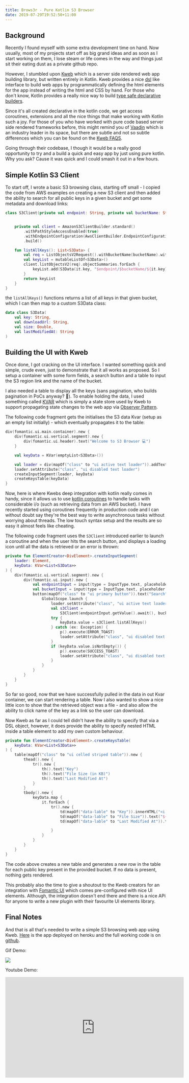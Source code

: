 ```yaml
---
title: Brows3r - Pure Kotlin S3 Browser
date: 2019-07-29T19:52:50+11:00
---
```


## Background

Recently I found myself with some extra development time on hand. Now usually, most of my projects start off as big grand ideas and as soon as I start working on them, I lose steam or life comes in the way and things just sit their eating dust as a private github repo.

     
However, I stumbled upon [Kweb](https://github.com/kwebio/kweb-core) which is a server side rendered web app building library, but written entirely in Kotlin. Kweb provides a nice [dsl](https://en.wikipedia.org/wiki/Domain-specific_language) like interface to build web apps by programmatically defining the html elements for the app instead of writing the html and CSS by hand. For those who don't know, Kotlin provides a really nice way to build [type safe declarative builders](https://kotlinlang.org/docs/reference/type-safe-builders.html).
 
 Since it's all created declarative in the kotlin code, we get access coroutines, extensions and all the nice things that make working with Kotlin such a joy. For those of you who have worked with pure code based server side rendered frameworks before, this might remind you of [Vaadin](https://vaadin.com/) which is an industry leader in its space, but there are subtle and not so subtle differences which you can be found on the [Kweb FAQS](http://docs.kweb.io/en/latest/faq.html).

Going through their codebase, I though it would be a really good opportunity to try and a build a quick and easy app by just using pure kotlin. Why you ask? Cause it was quick and I could smash it out in a few hours.

## Simple Kotlin S3 Client

To start off, I wrote a basic S3 browsing class, starting off small - I copied the code from AWS examples on creating a new S3 client and then added the ability to search for all public keys in a given bucket and get some metadata and download links:

```kotlin
class S3Client(private val endpoint: String, private val bucketName: String) {


    private val client = AmazonS3ClientBuilder.standard()
        .withPathStyleAccessEnabled(true)
        .withEndpointConfiguration(AwsClientBuilder.EndpointConfiguration(endpoint, "ap-southeast-2"))
        .build()

    fun listAllKeys(): List<S3Data> {
        val req = ListObjectsV2Request().withBucketName(bucketName).withMaxKeys(10)
        val keyList = mutableListOf<S3Data>()
        client.listObjectsV2(req).objectSummaries.forEach {
            keyList.add(S3Data(it.key, "$endpoint/$bucketName/${it.key}", it.size.toString().toDouble() / 1000.0, it.lastModified.toString()))
        }
        return keyList
    }
}
```

the `listAllKeys()` functions returns a list of all keys in that given bucket, which I can then map to a custom S3Data class:

```kotlin
data class S3Data(
    val key: String,
    val downloadUrl: String,
    val size: Double,
    val lastModifiedAt: String
)
```

## Building the UI with Kweb

Once done, I got cracking on the UI interface. I wanted something quick and simple, crude even, just to demonstrate that it all works as proposed. So I setup a container with some form fields, a search button and a table to input the S3 region link and the name of the bucket. 

I also needed a table to display all the keys (sans pagination, who builds pagination in PoCs anyway? 🤠). To enable holding the data, I used something called [KVAR](https://github.com/kwebio/kweb-core/blob/master/src/main/kotlin/io/kweb/state/KVar.kt) which is simply a state store used by Kweb to support propagating state changes to the web app via [Observer Pattern](https://en.wikipedia.org/wiki/Observer_pattern). 

The following code fragment gets the initialises the S3 data Kvar (setup as an empty list initially) - which eventually propagates it to the table:

```kotlin
div(fomantic.ui.main.container).new {
    div(fomantic.ui.vertical.segment).new {
        div(fomantic.ui.header).text("Welcome to S3 Browser 💻")
    }

    val keyData = KVar(emptyList<S3Data>())

    val loader = div(mapOf("class" to "ui active text loader")).addText("Retrieving keys...")
    loader.setAttribute("class", "ui disabled text loader")
    createInputSegment(loader, keyData)
    createKeysTable(keyData)
}
```

Now, here is where Kwebs deep integration with kotlin really comes in handy, since it allows us to use [kotlin coroutines](https://kotlinlang.org/docs/reference/coroutines-overview.html) to handle tasks with considerable i/o (such as retrieving data from an AWS bucket). I have recently started using coroutines frequently in production code and I can without doubt say they're the best way to write asynchronous tasks without worrying about threads. The low touch syntax setup and the results are so easy it almost feels like cheating.

The following code fragment uses the `S3Client` introduced earlier to launch a coroutine and when the user hits the search button, and displays a loading icon until all the data is retrieved or an error is thrown:

```kotlin
private fun ElementCreator<DivElement>.createInputSegment(
    loader: Element,
    keyData: KVar<List<S3Data>>
) {
    div(fomantic.ui.vertical.segment).new {
        div(fomantic.ui.input).new {
            val endpointInput = input(type = InputType.text, placeholder = "Enter S3 Endpoint Url")
            val bucketInput = input(type = InputType.text, placeholder = "Enter S3 Bucket Name")
            button(mapOf("class" to "ui primary button")).text("Search").on.click {
                GlobalScope.launch {
                    loader.setAttribute("class", "ui active text loader")
                    val s3Client =
                        S3Client(endpointInput.getValue().await(), bucketInput.getValue().await())
                    try {
                        keyData.value = s3Client.listAllKeys()
                    } catch (ex: Exception) {
                        p().execute(ERROR_TOAST)
                        loader.setAttribute("class", "ui disabled text loader")
                    }
                    if (keyData.value.isNotEmpty()) {
                        p().execute(SUCCESS_TOAST)
                        loader.setAttribute("class", "ui disabled text loader")
                    }
                }
            }
        }
    }
}
```

So far so good, now that we have successfully pulled in the data in out Kvar container, we can start rendering a table. Now I also wanted to show a nice little icon to show that the retrieved object was a file - and also allow the ability to click name of the key as a link so the user can download.

Now Kweb as far as I could tell didn't have the ability to specify that via a DSL object, however, it does provide the ability to specify nested HTML inside a table element to add my own custom behaviour. 

```kotlin
private fun ElementCreator<DivElement>.createKeysTable(
    keyData: KVar<List<S3Data>>
) {
    table(mapOf("class" to "ui celled striped table")).new {
        thead().new {
            tr().new {
                th().text("Key")
                th().text("File Size (in KB)")
                th().text("Last Modified At")
            }
        }
        tbody().new {
            keyData.map {
                it.forEach {
                    tr().new {
                        td(mapOf("data-lable" to "Key")).innerHTML("<i class=\"file outline icon\"></i> <a target=\"_blank\" href=${it.downloadUrl} download=${it.key}>${it.key}</a>")
                        td(mapOf("data-lable" to "File Size")).text("${it.size} KB")
                        td(mapOf("data-lable" to "Last Modified At")).text(it.lastModifiedAt)

                    }
                }
            }
        }
    }
}
```

The code above creates a new table and generates a new row in the table for each public key present in the provided bucket. If no data is present, nothing gets rendered. 

This probably also the time to give a shoutout to the Kweb creators for an integration with [Fomantic UI](https://fomantic-ui.com/) which comes pre-configured with nice UI elements. Although, the integration doesn't end there and there is a nice APi for anyone to write a new plugin with their favourite UI elements library. 

## Final Notes

And that is all that's needed to write a simple S3 browsing web app using Kweb. [Here](https://secure-scrubland-34237.herokuapp.com/) is the app deployed on heroku and the full working code is on [github](https://github.com/shavz/Bows3r). 

Gif Demo:
                                                                                
![](https://imgur.com/YoJdUxj.gif)

Youtube Demo:

<iframe width="560" height="315" src="https://www.youtube.com/embed/0soMtA2vUSo" frameborder="0" allow="accelerometer; autoplay; encrypted-media; gyroscope; picture-in-picture" allowfullscreen></iframe>
